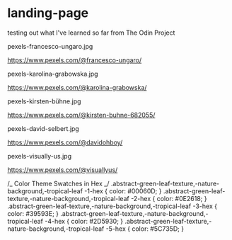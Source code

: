 # landing-page

testing out what I've learned so far from The Odin Project

<!-- photo credits: -->

pexels-francesco-ungaro.jpg

https://www.pexels.com/@francesco-ungaro/

pexels-karolina-grabowska.jpg

https://www.pexels.com/@karolina-grabowska/

pexels-kirsten-bühne.jpg

https://www.pexels.com/@kirsten-buhne-682055/

pexels-david-selbert.jpg

https://www.pexels.com/@davidohboy/

pexels-visually-us.jpg

https://www.pexels.com/@visuallyus/

<!-- color palette -->

/_ Color Theme Swatches in Hex _/
.abstract-green-leaf-texture,-nature-background,-tropical-leaf
-1-hex { color: #00060D; }
.abstract-green-leaf-texture,-nature-background,-tropical-leaf
-2-hex { color: #0E2618; }
.abstract-green-leaf-texture,-nature-background,-tropical-leaf
-3-hex { color: #39593E; }
.abstract-green-leaf-texture,-nature-background,-tropical-leaf
-4-hex { color: #2D5930; }
.abstract-green-leaf-texture,-nature-background,-tropical-leaf
-5-hex { color: #5C735D; }
